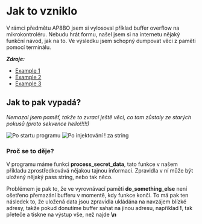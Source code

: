# Jak to vzniklo

V rámci  předmětu AP8BO jsem si vylosoval příklad buffer overflow na mikrokontroléru.
Nebudu hrát formu, našel jsem si na internetu nějaký funkční návod, jak na to. Ve výsledku
jsem schopný dumpovat věci z paměti pomocí terminálu.

***Zdroje:***
- [Example 1](https://hackaday.io/project/174909-simple-security-risk-examples-on-arduino/log/183801-example-1-simple-buffer-overflow)
- [Example 2](https://hackaday.io/project/174909-simple-security-risk-examples-on-arduino/log/183803-example-2-stack-data-access)
- [Example 3](https://hackaday.io/project/174909-simple-security-risk-examples-on-arduino/log/183805-example-3-buffer-overflow-with-function-pointers)

## Jak to pak vypadá?
_Nemazal jsem paměť, takže to zvrací ještě věci, co tam zůstaly ze starých pokusů (proto sekvence hello!!!!!)_

![Po startu programu](/assets/img1)
![Po injektování ! za string](/assets/img2)

### Proč se to děje?
V programu máme funkci **process\_secret_data**, tato funkce v našem příkladu zprostředkovává nějakou tajnou informaci. Zpravidla v ní může být uložený nějaký pass string, nebo tak něco.

Problémem je pak to, že ve vyrovnávací paměti **do\_something_else** není ošetřeno přemazání bufferu v momentě, kdy funkce končí. To má pak ten následek to, že uložená data jsou zpravidla ukládána na navzájem blízké adresy, takže pokud donutíme buffer sahat na jinou adresu, například **!**, tak přeteče a tiskne na výstup vše, než najde **\n**
